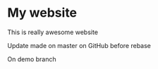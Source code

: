 # My website

This is really awesome website

Update made on master on GitHub before rebase

On demo branch

